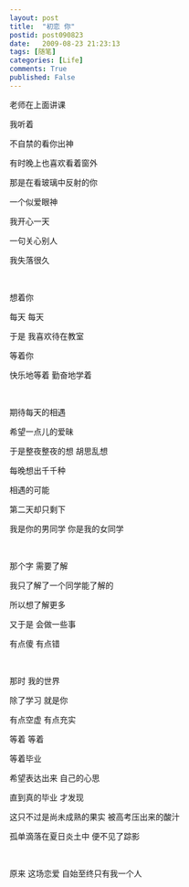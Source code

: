 ```yaml
---
layout: post
title:  "初恋 你"
postid: post090823
date:   2009-08-23 21:23:13
tags: [随笔]
categories: [Life]
comments: True
published: False
---
```


老师在上面讲课

我听着

<!--more-->

不自禁的看你出神

有时晚上也喜欢看着窗外

那是在看玻璃中反射的你

一个似爱眼神

我开心一天

一句关心别人

我失落很久

<!--more-->
<br>


想着你

每天 每天

于是 我喜欢待在教室

等着你

快乐地等着 勤奋地学着


<br>


期待每天的相遇

希望一点儿的爱昧

于是整夜整夜的想 胡思乱想

每晚想出千千种

相遇的可能

第二天却只剩下

我是你的男同学 你是我的女同学


<br>


那个字  需要了解

我只了解了一个同学能了解的

所以想了解更多

又于是 会做一些事

有点傻 有点错


<br>


那时 我的世界

除了学习 就是你

有点空虚 有点充实

等着 等着

等着毕业

希望表达出来 自己的心思

直到真的毕业 才发现

这只不过是尚未成熟的果实 被高考压出来的酸汁

孤单滴落在夏日炎土中 便不见了踪影


<br>


原来 这场恋爱 自始至终只有我一个人